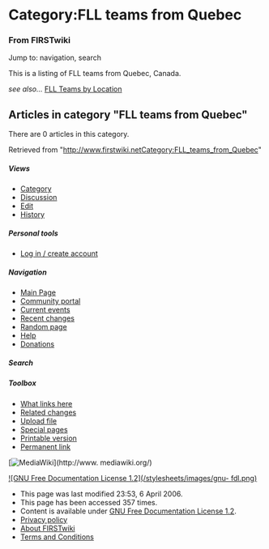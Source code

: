 # Category:FLL teams from Quebec

### From FIRSTwiki

Jump to: navigation, search

This is a listing of FLL teams from Quebec, Canada.

_see also..._ [FLL Teams by Location](FLL_Teams_by_Location "FLL
Teams by Location" )

  

## Articles in category "FLL teams from Quebec"

There are 0 articles in this category.

Retrieved from
"<http://www.firstwiki.netCategory:FLL_teams_from_Quebec>"

##### Views

  * [Category](Category:FLL_teams_from_Quebec)
  * [Discussion](/index.php?title=Category_talk:FLL_teams_from_Quebec&action=edit)
  * [Edit](/index.php?title=Category:FLL_teams_from_Quebec&action=edit)
  * [History](/index.php?title=Category:FLL_teams_from_Quebec&action=history)

##### Personal tools

  * [Log in / create account](/index.php?title=Special:Userlogin&returnto=Category:FLL_teams_from_Quebec)

[](Main_Page "Main Page" )

##### Navigation

  * [Main Page](Main_Page)
  * [Community portal](FIRSTwiki:Community_portal)
  * [Current events](Current_events)
  * [Recent changes](Special:Recentchanges)
  * [Random page](Special:Random)
  * [Help](Help:Contents)
  * [Donations](FIRSTwiki:Site_support)

##### Search



##### Toolbox

  * [What links here](Special:Whatlinkshere/Category:FLL_teams_from_Quebec)
  * [Related changes](Special:Recentchangeslinked/Category:FLL_teams_from_Quebec)
  * [Upload file](Special:Upload)
  * [Special pages](Special:Specialpages)
  * [Printable version](/index.php?title=Category:FLL_teams_from_Quebec&printable=yes)
  * [Permanent link](/index.php?title=Category:FLL_teams_from_Quebec&oldid=46092)

[![MediaWiki](/skins/common/images/poweredby_mediawiki_88x31.png)](http://www.
mediawiki.org/)

[![GNU Free Documentation License 1.2](/stylesheets/images/gnu-
fdl.png)](http://www.gnu.org/copyleft/fdl.html)

  * This page was last modified 23:53, 6 April 2006.
  * This page has been accessed 357 times.
  * Content is available under [GNU Free Documentation License 1.2](http://www.gnu.org/copyleft/fdl.html "http://www.gnu.org/copyleft/fdl.html" ).
  * [Privacy policy](FIRSTwiki:Privacy_policy "FIRSTwiki:Privacy policy" )
  * [About FIRSTwiki](FIRSTwiki:About "FIRSTwiki:About" )
  * [Terms and Conditions](FIRSTwiki:Terms_and_conditions "FIRSTwiki:Terms and conditions" )

